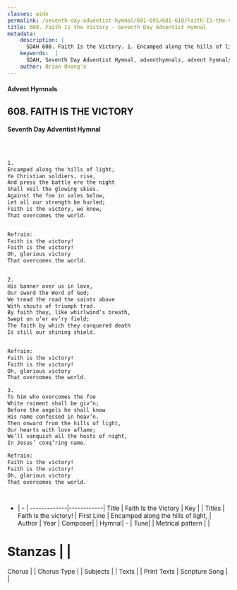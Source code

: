 ```yaml
---
classes: wide
permalink: /seventh-day-adventist-hymnal/601-695/601-610/Faith-Is-the-Victory/
title: 608. Faith Is the Victory - Seventh Day Adventist Hymnal
metadata:
    description: |
      SDAH 608. Faith Is the Victory. 1. Encamped along the hills of light, Ye Christian soldiers, rise, And press the battle ere the night Shall veil the glowing skies. Against the foe in vales below, Let all our strength be hurled; Faith is the victory, we know, That overcomes the world. 
    keywords:  |
      SDAH, Seventh Day Adventist Hymnal, adventhymnals, advent hymnals, Faith Is the Victory, Encamped along the hills of light, ,Faith is the victory!
    author: Brian Onang'o
---
```


#### Advent Hymnals
## 608. FAITH IS THE VICTORY
#### Seventh Day Adventist Hymnal

```txt



1.
Encamped along the hills of light,
Ye Christian soldiers, rise,
And press the battle ere the night
Shall veil the glowing skies.
Against the foe in vales below,
Let all our strength be hurled;
Faith is the victory, we know,
That overcomes the world.


Refrain:
Faith is the victory!
Faith is the victory!
Oh, glorious victory
That overcomes the world.


2.
His banner over us in love,
Our sword the Word of God;
We tread the road the saints above
With shouts of triumph trod.
By faith they, like whirlwind’s breath,
Swept on o’er ev’ry field;
The faith by which they conquered death
Is still our shining shield.


Refrain:
Faith is the victory!
Faith is the victory!
Oh, glorious victory
That overcomes the world.

3.
To him who overcomes the foe
White raiment shall be giv’n;
Before the angels he shall know
His name confessed in heav’n.
Then onward from the hills of light,
Our hearts with love aflame;
We’ll vanquish all the hosts of night,
In Jesus’ conq’ring name.

Refrain:
Faith is the victory!
Faith is the victory!
Oh, glorious victory
That overcomes the world.




```

- |   -  |
-------------|------------|
Title | Faith Is the Victory |
Key |  |
Titles | Faith is the victory! |
First Line | Encamped along the hills of light, |
Author | 
Year | 
Composer|  |
Hymnal|  - |
Tune|  |
Metrical pattern | |
# Stanzas |  |
Chorus |  |
Chorus Type |  |
Subjects |  |
Texts |  |
Print Texts | 
Scripture Song |  |
  
